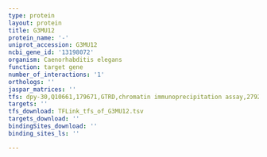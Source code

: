 ```yaml
---
type: protein
layout: protein
title: G3MU12
protein_name: '-'
uniprot_accession: G3MU12
ncbi_gene_id: '13198072'
organism: Caenorhabditis elegans
function: target gene
number_of_interactions: '1'
orthologs: ''
jaspar_matrices: ''
tfs: dpy-30,Q10661,179671,GTRD,chromatin immunoprecipitation assay,27924024%5Buid%5D,No
targets: ''
tfs_download: TFLink_tfs_of_G3MU12.tsv
targets_download: ''
bindingSites_download: ''
binding_sites_ls: ''

---
```

